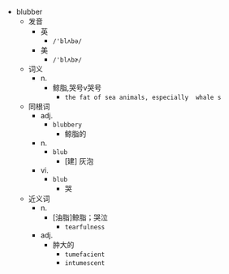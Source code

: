 - blubber
  - 发音
    - 英
      - `/'blʌbə/`
    - 美
      - `/'blʌbɚ/`
  - 词义
    - n.
      - 鲸脂,哭号v哭号
        - `the fat of sea animals, especially  whale s `
  - 同根词
    - adj.
      - `blubbery`
        - 鲸脂的
    - n.
      - `blub`
        - [建] 灰泡
    - vi.
      - `blub`
        - 哭
  - 近义词
    - n.
      - [油脂]鲸脂；哭泣
        - `tearfulness`
    - adj.
      - 肿大的
        - `tumefacient`
        - `intumescent`
